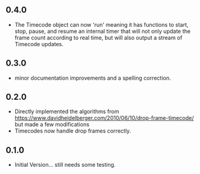 ## 0.4.0

-   The Timecode object can now 'run' meaning it has functions to start, stop, pause, and resume an internal timer that will not only update the frame count according to real time, but will also output a stream of Timecode updates.

## 0.3.0

-   minor documentation improvements and a spelling correction.

## 0.2.0

-   Directly implemented the algorithms from https://www.davidheidelberger.com/2010/06/10/drop-frame-timecode/ but made a few modifications
-   Timecodes now handle drop frames correctly.

## 0.1.0

-   Initial Version... still needs some testing.
